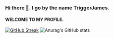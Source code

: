 ### Hi there 👋. I go by the name TriggerJames.
#### WELCOME TO MY PROFILE.

[![GitHub Streak](https://streak-stats.demolab.com?user=TriggerJames&theme=blue-navy&card_width=460)](https://git.io/streak-stats)
![Anurag's GitHub stats](https://github-readme-stats.vercel.app/api?username=TriggerJames&show_icons=true&theme=radical)
